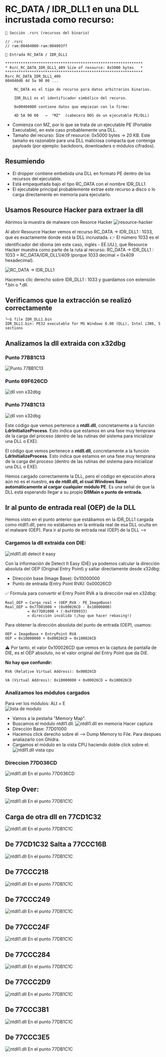 # RC_DATA / IDR_DLL1 en una DLL incrustada como recurso:

```
📍 Sección .rsrc (recursos del binario)

// .rsrc 
// ram:00404000-ram:004093ff

📍 Entrada RC_DATA / IDR_DLL1

**************************************************************
* Rsrc_RC_DATA_IDR_DLL1_409 Size of resource: 0x5000 bytes   *
**************************************************************
Rsrc_RC_DATA_IDR_DLL1_409
004040d0 4d 5a 90 00 ...

    RC_DATA es el tipo de recurso para datos arbitrarios binarios.

    IDR_DLL1 es el identificador simbólico del recurso.

    0x004040D0 contiene datos que empiezan con la firma:

    4D 5A 90 00   →  "MZ"  (cabecera DOS de un ejecutable PE/DLL)
```

- Comienza con MZ, por lo que se trata de un ejecutable PE (Portable Executable), en este caso probablemente una DLL.
- Tamaño del recurso: Size of resource: 0x5000 bytes → 20 KB. Este tamaño es razonable para una DLL maliciosa compacta que contenga payloads (por ejemplo: backdoors, downloaders o módulos cifrados).

## Resumiendo
- El dropper contiene embebida una DLL en formato PE dentro de los recursos del ejecutable.
- Está empaquetada bajo el tipo RC_DATA con el nombre IDR_DLL1.
- El ejecutable principal probablemente extrae este recurso a disco o lo carga directamente en memoria para ejecutarlo.
    

## Usamos Resource Hacker para extraer la dll
Abrimos la muestra de malware con Resorce Hacker
![resource-hacker](../analisis-estatico/capturas/resource-hacker.png)


Al abrir Resource Hacker vemos el recurso RC_DATA → IDR_DLL1 : 1033, que es exactamente donde está la DLL incrustada. 👉 El número 1033 es el identificador del idioma (en este caso, inglés - EE.UU.), que Resource Hacker muestra como parte de la ruta al recurso:
RC_DATA → IDR_DLL1 : 1033 = RC_DATA/IDR_DLL1/409 (porque 1033 decimal = 0x409 hexadecimal).

![RC_DATA → IDR_DLL1](../analisis-estatico/capturas/dll-IDR_DLL1-1033.png)

Hacemos clic derecho sobre IDR_DLL1 : 1033 y guardamos con extensión *.bin o *.dll.
     
        
## Verificamos que la extracción se realizó correctamente
```
└─$ file IDR_DLL1.bin 
IDR_DLL1.bin: PE32 executable for MS Windows 6.00 (DLL), Intel i386, 5 sections
```

## Analizamos la dll extraida con x32dbg

### Punto 77BB1C13
![Punto 77BB1C13](../analisis-estatico/capturas/ntdll1.dll-77BB1C13.png)


### Punto 69F626CD
![dll von x32dbg](../analisis-estatico/capturas/ntdll1.dll-69F626CD.png)


### Punto 774B1C13
![dll von x32dbg](../analisis-estatico/capturas/dll-IDR_DLL1-x32dbg.png)

Este código que vemos pertenece a **ntdll.dll**, concretamente a la función **LdrInitializeProcess**. Esto indica que estamos en una fase muy temprana de la carga del proceso (dentro de las rutinas del sistema para inicializar una DLL o EXE).

El código que vemos pertenece a **ntdll.dll**, concretamente a la función **LdrInitializeProcess**. Esto indica que estamos en una fase muy temprana de la carga del proceso (dentro de las rutinas del sistema para inicializar una DLL o EXE). 

Hemos cargado correctamente la DLL, pero el código en ejecución ahora aún no es el nuestro, **es de ntdll.dll, el cual Windows llama automáticamente al cargar cualquier módulo PE**. Es una señal de que la DLL está esperando llegar a su propio **DllMain o punto de entrada.**



## Ir al punto de entrada real (OEP) de la DLL
Hemos visto en el punto anterior que estábamos en la IDR_DLL1 cargada como ntdll1.dll, pero no estábamos en la entrada real de esa DLL oculta en el malware (OEP). Para ir al punto de entrada real (OEP) de la DLL -->


### Cargamos la dll extraida con DIE:
![ntdll1.dll detect it easy](../analisis-estatico/capturas/ntdll1.dll-die.png)

Con la información de Detect It Easy (DiE) ya podemos calcular la dirección absoluta del OEP (Original Entry Point) y saltar directamente desde x32dbg:
- Dirección base (Image Base): 0x10000000
- Punto de entrada (Entry Point RVA): 0x00026CD

✅ Fórmula para convertir el Entry Point RVA a la dirección real en x32dbg:
```
Real_OEP = Carga_real + (OEP_RVA - PE_ImageBase)
Real_OEP = 0x77D01000 + (0x00026CD - 0x10000000)
          = 0x77D01000 + (-0xFFD9933)
          = dirección inválida (¡hay que hacer rebasing!)
```

Para obtener la dirección absoluta del punto de entrada (OEP), usamos:
```
OEP = ImageBase + EntryPoint RVA
OEP = 0x10000000 + 0x00026CD = 0x100026CD
```
⚠️ Por tanto, el valor 0x100026CD que vemos en la captura de pantalla de DIE, es el OEP absoluto, no el valor original del Entry Point que da DiE.

**No hay que confundir:**
```
RVA (Relative Virtual Address): 0x00026CD

VA (Virtual Address): 0x10000000 + 0x00026CD = 0x100026CD
```


### Analizamos los módulos cargados
Para ver los módulos: ALt + E  
![lista de modulo](../analisis-estatico/capturas/lista-de-modulos.png)
- Vamos a la pestaña "Memory Map".
- Buscamos el módulo ntdll1.dll.
  ![ntdll1.dll en memoria](../analisis-estatico/capturas/ntdll1.dll-memoria.png)  Hacer captura
- Dirección Base: 77D01000
- Hacemos click derecho sobre él --> Dump Memory to File. Para despues analiazarlo con Ghidra.
- Cargamos el módulo en la vista CPU haciendo doble click sobre el.
  ![ntdll1.dll vista cpu](../analisis-estatico/capturas/ntdll1.dll-vista-cpu.png)




### Direccion 77D036CD

![ntdll1.dll En el punto 77D036CD](../analisis-estatico/capturas/ntdll1.dll-77D036CD.png)


## Step Over:

![ntdll1.dll En el punto 77DB1C1C](../analisis-estatico/capturas/ntdll1.dll-77DB1C1C.png)


## Carga de otra dll en 77CD1C32
![ntdll1.dll En el punto 77DB1C1C](../analisis-estatico/capturas/ntdll1.dll-77CD1C32.png)


## De 77CD1C32 Salta a 77CCC16B

![ntdll1.dll En el punto 77DB1C1C](../analisis-estatico/capturas/ntdll1.dll-77CCC16B.png)




## De 77CCC218

![ntdll1.dll En el punto 77DB1C1C](../analisis-estatico/capturas/ntdll1.dll-77CCC218.png)



## De 77CCC249

![ntdll1.dll En el punto 77DB1C1C](../analisis-estatico/capturas/ntdll1.dll-77CCC249.png)




## De 77CCC24F

![ntdll1.dll En el punto 77DB1C1C](../analisis-estatico/capturas/ntdll1.dll-77CCC24F.png)



## De 77CCC284

![ntdll1.dll En el punto 77DB1C1C](../analisis-estatico/capturas/ntdll1.dll-77CCC284.png)


## De 77CCC2D9

![ntdll1.dll En el punto 77DB1C1C](../analisis-estatico/capturas/ntdll1.dll-77CCC2D9.png)


## De 77CCC3B1

![ntdll1.dll En el punto 77DB1C1C](../analisis-estatico/capturas/ntdll1.dll-77CCC3B1.png)



## De 77CCC3E5

![ntdll1.dll En el punto 77DB1C1C](../analisis-estatico/capturas/ntdll1.dll-77CCC3E5.png)

